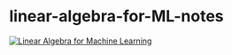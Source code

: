 # linear-algebra-for-ML-notes
[![Linear Algebra for Machine Learning](https://img.youtube.com/vi/QCPJ0VdpM00/0.jpg)](https://www.youtube.com/watch?v=QCPJ0VdpM00)
